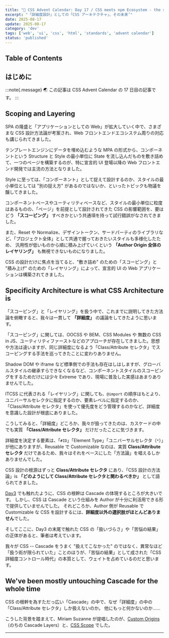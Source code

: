 ```yaml
---
title: "🎨 CSS Advent Calendar: Day 17 / CSS meets npm Ecosystem - the second shot ... Component-Based CSS"
excerpt: "「詳細度設計」としての「CSS アーキテクチャ」、その未来’"
date: 2025-08-17
update: 2025-08-17
category: 'dev'
tags: ['web', 'ui', 'css', 'html', 'standards', 'advent calendar']
status: 'published'
---
```


## Table of Contents

## はじめに

:::note{.message}
🌏 この記事は CSS Advent Calendar の 17 日目の記事です。
:::

## Scoping and Layering

SPA の隆盛と「アプリケーションとしての Web」が拡大していく中で、さまざまな CSS 設計方法論が考案され、Web フロントエンドエコシステム周りの対応も講じられてきました。

テンプレートエンジンにデータを埋め込むような MPA の形式から、コンポーネントという Structure と Style の最小単位に State を流し込んだものを敷き詰めて、一つのページを構築するのが、特に宣言的 UI 登場以降の Web フロントエンド開発では主流の方法となりました。

Style に至っては、「コンポーネント」として捉えて設計するのか、スタイルの最小単位としては "別の捉え方" があるのではないか、といったトピックも物議を醸してきました。

コンポーネントベースやユーティリティベースなど、スタイルの最小単位に粒度はあるものの、「ページ」を前提として設計されてきた CSS の影響範囲を、要はどう **「スコーピング」** すべきかという共通項を持って試行錯誤がなされてきました。

また、Reset や Normalize、デザイントークン、サードパーティのライブラリなど、「プロジェクト全体」として共通で握っておきたいスタイルも多様化したため、
汎用性が低いものから順に積み上げていくという **「Author Origin 全体のレイヤリング」** も無視できないものになりました。

CSS の設計だけに焦点を当てると、"敷き詰め" のための「スコーピング」と "積み上げ" のための「レイヤリング」によって、宣言的 UI の Web アプリケーションは構築されてきました。

## Specificity Architecture is what CSS Architecture is

「スコーピング」と「レイヤリング」を扱う中で、これまでに説明してきた方法論を俯瞰すると、我々は一貫して **「詳細度」** の議論をしてきたように思います。

「スコーピング」に関しては、OOCSS や BEM、CSS Modules や 無数の CSS in JS、ユーティリティファーストなどのアプローチが存在してきました。思想や方法は違いますが、同じ詳細度になるよう「Class/Attribute セレクタ」でスコーピングする手法を巡ってきたことに変わりありません。

Shadow DOM や iframe など標準側での手法も存在はしはしますが、グローバルスタイルの継承すらできなくなるなど、コンポーネントスタイルのスコーピングをするためだけには少々 Extreme であり、現場に普及した実感はあまりありませんでした。

ITCSS に代表される「レイヤリング」に関しても、`@import` の順序はもとより、ユニバーサルセレクタに指定するのか、要素レベルに指定するのか、「Class/Attribute セレクタ」を使って優先度をどう管理するのかなど、詳細度を意識した設計が根底にありました。

こうしてみると、「詳細度」どころか、我々が扱ってきたのは、カスケードの中でも実質 **「Class/Attribute セレクタ」** だけだったことに気づきます。

詳細度を決定する要素は、「`#ID`」「Element Type」「ユニバーサルセレクタ（`*`）」が他にありますが、Reusable で Customizable なのは、実質 **Class/Attribute セレクタ** だけであるため、我々はそれをベースにした「方法論」を唱えるしかありませんでした。

CSS 設計の根源はずっと **Class/Attribute セレクタ** にあり、「CSS 設計の方法論」is **「どのようにして Class/Attribute セレクタと関わるべきか」** として語られてきました。

[Day3](https://blog.sakupi01.com/dev/articles/2025-css-advent-3) でも触れたように、CSS の根幹は Cascade の体現するところが大きいです。
しかし、CSS は Cascade という仕組みを Author が十分に利活用できる形で提供していませんでした。
それどころか、Author 側が Reusable で Customizable な CSS を設計するには、**詳細度以外の選択肢がほとんどありません**でした。

そしてここに、Day3 の末尾で触れた CSS の「扱いづらさ」や「苦悩の結果」の正体があると、筆者は考えています。

我々が CSS -- Cascade をうまく "扱えてこなかった" のではなく、異常なほど「扱う術が限られていた」ことのほうが、「苦悩の結果」として成された「CSS 詳細度コントロール時代」の本質として、ウェイトを占めているのだと思います。

## We've been mostly untouching Cascade for the whole time

CSS の根幹を為すただっ広い「Cascade」の中で、なぜ「詳細度」の中の「Class/Attribute セレクタ」しか扱えないのか。
他にもっと何かないのか......

こうした背景を踏まえて、Miriam Suzanne が提唱したのが、[Custom Origins](https://github.com/w3c/csswg-drafts/issues/4470)（のちの Cascade Layers）と、[CSS Scope](https://css.oddbird.net/scope/explainer/) でした。

---

<advent-calendar-2025 />
